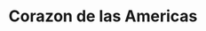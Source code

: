 ---
title: "Corazon de las Americas"
url: /fronteras-rio-dulce/corazon-de-las-americas/
shop: agencia de viajes
---